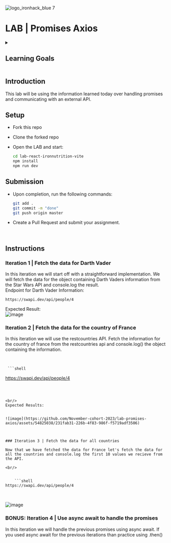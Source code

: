 ![logo_ironhack_blue 7](https://user-images.githubusercontent.com/23629340/40541063-a07a0a8a-601a-11e8-91b5-2f13e4e6b441.png)

# LAB | Promises Axios

<details>
  <summary>
   <h2>Learning Goals</h2>
  </summary>


  This exercise allows you to practice and apply the concepts and techniques taught in class. 

  Upon completion of this exercise, you will be able to:

  - Handle promises using .then() and async await.
  - Use Axios to communicate with an external API.
  <br>

  <hr> 


</details>

## Introduction

This lab will be using the information learned today over handling promises and communicating with an external API.

## Setup

- Fork this repo

- Clone the forked repo

- Open the LAB and start:

  ```bash
  cd lab-react-ironnutrition-vite
  npm install
  npm run dev
  ```

## Submission

- Upon completion, run the following commands:

  ```bash
  git add .
  git commit -m "done"
  git push origin master
  ```

- Create a Pull Request and submit your assignment.

<br>




## Instructions

### Iteration 1 | Fetch the data for Darth Vader
  In this iteration we will start off with a straightforward implementation. We will fetch the data for the object containing Darth Vaders information from the Star Wars API and console.log the result.
<br/>
  Endpoint for Darth Vader Information:
    
  ```shell
https://swapi.dev/api/people/4
```
Expected Result:
<br/>
![image](https://github.com/November-cohort-2023/lab-promises-axios/assets/54825038/95a62c38-9bcb-48e4-be16-3ac3a2581a66)

### Iteration 2 | Fetch the data for the country of France

In this iteration we will use the restcountries API. Fetch the information for the country of france from the restcountries api and console.log() the object containing the information.

<br/>
   
     ```shell
https://swapi.dev/api/people/4
```



<br/>
Expected Results:


![image](https://github.com/November-cohort-2023/lab-promises-axios/assets/54825038/231fab31-226b-4f83-986f-f5719adf3506)



### Iteration 3 | Fetch the data for all countries

Now that we have fetched the data for France let's fetch the data for all the countries and console.log the first 10 values we recieve from the API. 

<br/>


    ```shell
https://swapi.dev/api/people/4
```


<br/>


![image](https://github.com/November-cohort-2023/lab-promises-axios/assets/54825038/bd346ce8-b1da-4da0-bd3d-e6347d656da2)


### BONUS: Iteration 4 | Use async await to handle the promises

In this iteration we will handle the previous promises using async await. If you used async await for the previous iterations than practice using .then()


